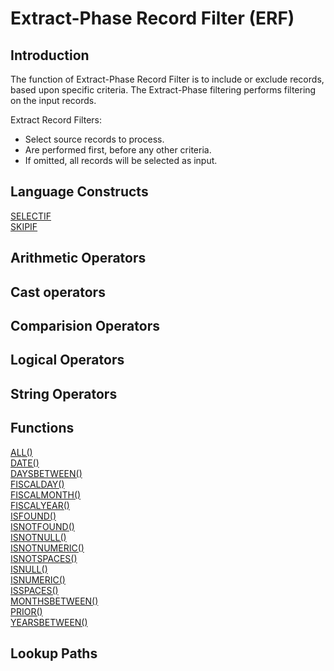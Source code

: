 # Extract-Phase Record Filter (ERF)

## Introduction

The function of Extract-Phase Record Filter is to include or exclude records, based upon specific criteria. The Extract-Phase filtering performs filtering on the input records.

Extract Record Filters:

-  Select source records to process.
-  Are performed first, before any other criteria.
-  If omitted, all records will be selected as input.

## Language Constructs

[SELECTIF](./LogicText/SELECTIFStatementERF.md)  
[SKIPIF](./LogicText/SKIPIFStatementERF.md)  

## Arithmetic Operators

## Cast operators

## Comparision Operators

## Logical Operators

## String Operators

## Functions

[ALL()](./LogicText/Function-All.md)  
[DATE()](./LogicText/Function-DATE.md)  
[DAYSBETWEEN()](./LogicText/Function-DAYSBETWEEN.md)  
[FISCALDAY()](./LogicText/Function-FISCALDAY.md)  
[FISCALMONTH()](./LogicText/Function-FISCALMONTH.md)  
[FISCALYEAR()](./LogicText/Function-FISCALYEAR.md)  
[ISFOUND()](./LogicText/Function-ISFOUND.md)  
[ISNOTFOUND()](./LogicText/Function-ISNOTFOUND.md)  
[ISNOTNULL()](./LogicText/Function-ISNOTNULL.md)  
[ISNOTNUMERIC()](./LogicText/Function-ISNOTNUMERIC.md)  
[ISNOTSPACES()](./LogicText/Function-ISNOTSPACES.md)  
[ISNULL()](./LogicText/Function-ISNULL.md)  
[ISNUMERIC()](./LogicText/Function-ISNUMERIC.md)  
[ISSPACES()](./LogicText/Function-ISSPACES.md)  
[MONTHSBETWEEN()](./LogicText/Function-MONTHSBETWEEN.md)  
[PRIOR()](./LogicText/Function-PRIOR.md)  
[YEARSBETWEEN()](./LogicText/Function-YEARSBETWEEN.md)  




## Lookup Paths
